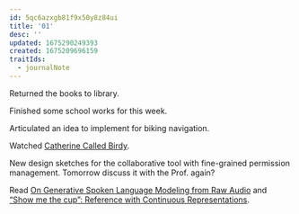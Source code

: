```yaml
---
id: 5qc6azxgb81f9x50y8z84ui
title: '01'
desc: ''
updated: 1675290249393
created: 1675209696159
traitIds:
  - journalNote
---
```


Returned the books to library.

Finished some school works for this week. 

Articulated an idea to implement for biking navigation.

Watched [Catherine Called Birdy](https://www.imdb.com/title/tt11727866/).

New design sketches for the collaborative tool with fine-grained permission management. Tomorrow discuss it with the Prof. again?

Read [On Generative Spoken Language Modeling from Raw Audio](https://aclanthology.org/2021.tacl-1.79.pdf) and [“Show me the cup”: Reference with Continuous Representations](https://arxiv.org/pdf/1606.08777.pdf).